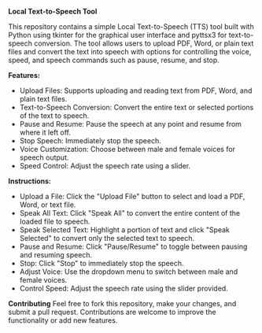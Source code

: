 **Local Text-to-Speech Tool**

This repository contains a simple Local Text-to-Speech (TTS) tool built with Python using tkinter for the graphical user interface and pyttsx3 for text-to-speech conversion. The tool allows users to upload PDF, Word, or plain text files and convert the text into speech with options for controlling the voice, speed, and speech commands such as pause, resume, and stop.

**Features:**
- Upload Files: Supports uploading and reading text from PDF, Word, and plain text files.
- Text-to-Speech Conversion: Convert the entire text or selected portions of the text to speech.
- Pause and Resume: Pause the speech at any point and resume from where it left off.
- Stop Speech: Immediately stop the speech.
- Voice Customization: Choose between male and female voices for speech output.
- Speed Control: Adjust the speech rate using a slider.

**Instructions:**
- Upload a File: Click the "Upload File" button to select and load a PDF, Word, or text file.
- Speak All Text: Click "Speak All" to convert the entire content of the loaded file to speech.
- Speak Selected Text: Highlight a portion of text and click "Speak Selected" to convert only the selected text to speech.
- Pause and Resume: Click "Pause/Resume" to toggle between pausing and resuming speech.
- Stop: Click "Stop" to immediately stop the speech.
- Adjust Voice: Use the dropdown menu to switch between male and female voices.
- Control Speed: Adjust the speech rate using the slider provided.

**Contributing**
Feel free to fork this repository, make your changes, and submit a pull request. Contributions are welcome to improve the functionality or add new features.
